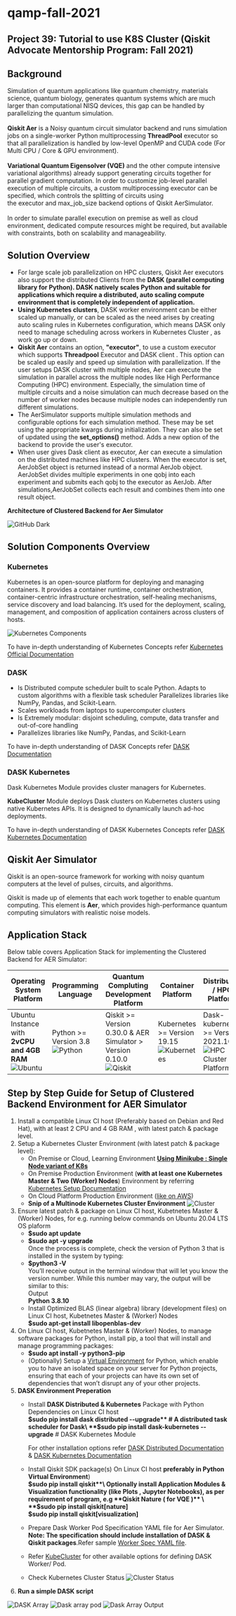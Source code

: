 # qamp-fall-2021
## Project 39: Tutorial to use K8S Cluster (Qiskit Advocate Mentorship Program: Fall 2021)

## Background
Simulation of quantum applications like quantum chemistry, materials science, quantum biology, generates quantum systems which are much larger than computational NISQ devices, this gap can be handled by parallelizing the quantum simulation. \
\
**Qiskit Aer** is a Noisy quantum circuit simulator backend and runs simulation jobs on a single-worker Python multiprocessing **ThreadPool** executor so that all parallelization is handled by low-level OpenMP and CUDA code (For Multi CPU / Core & GPU environment). \
\
**Variational Quantum Eigensolver (VQE)** and the other compute intensive variational algorithms) already support generating circuits together for parallel gradient computation. In order to customize job-level parallel execution of multiple circuits, a custom multiprocessing executor can be specified, which controls the splitting of circuits using the executor and max_job_size backend options of Qiskit AerSimulator. \
\
In order  to simulate parallel execution  on premise as well as cloud  environment, dedicated compute resources might be required, but available with constraints, both on scalability and manageability.

## Solution Overview 

- For large scale job parallelization on HPC clusters, Qiskit Aer executors also support the distributed Clients from the **DASK (parallel computing library for Python). DASK         natively scales Python and suitable for applications which require a distributed, auto scaling compute environment that is completely independent of application.**
- **Using Kubernetes  clusters**, DASK worker environment can be either scaled up manually, or can be scaled as the need arises by creating auto scaling rules in Kubernetes             configuration, which means DASK only need to manage scheduling across workers in Kubernetes Cluster , as work go up or down.
- **Qiskit Aer** contains an option, **"executor"**, to use a custom executor which supports **Threadpool** Executor and DASK client . This option can be scaled up easily and speed up simulation with parallelization. If the user setups DASK cluster with multiple nodes, Aer can execute the simulation in parallel across the multiple nodes like High Performance Computing (HPC) environment. Especially, the simulation time of multiple circuits and a noise simulation can much decrease based on the number of worker nodes because multiple nodes can independently run different simulations.
- The AerSimulator supports multiple simulation methods and configurable options for each simulation method. These may be set using the appropriate kwargs during initialization.     They can also be set of updated using the **set_options()** method. Adds a new option of the backend to provide the user's executor. 
- When user gives Dask client as executor, Aer can execute a simulation on the distributed machines like HPC clusters. When the executor is set, AerJobSet object is returned         instead of a normal AerJob object. AerJobSet divides multiple experiments in one qobj into each experiment and submits each qobj to the executor as AerJob. After       simulations,AerJobSet collects each result and combines them into one result object.

                                                       
**Architecture of Clustered Backend for Aer Simulator**
                                                                             
 ![GitHub Dark](https://github.com/iotaisolutions/qamp-fall-2021/blob/main/Images/Architecture%20of%20Clustered%20Backend%20for%20Aer%20Simulator.png#gh-light-mode-only)
 
## Solution Components Overview
### Kubernetes

Kubernetes is an open-source platform for deploying and managing containers. It provides a container runtime, container orchestration, container-centric infrastructure orchestration, self-healing mechanisms, service discovery and load balancing. It’s used for the deployment, scaling, management, and composition of application containers across clusters of hosts. 

![Kubernetes Components](https://d33wubrfki0l68.cloudfront.net/2475489eaf20163ec0f54ddc1d92aa8d4c87c96b/e7c81/images/docs/components-of-kubernetes.svg) 

To have in-depth understanding of Kubernetes Concepts refer [Kubernetes Official Documentation](https://kubernetes.io/docs/home/)

### DASK

- Is Distributed compute scheduler built to scale  Python. Adapts to custom algorithms with a flexible task scheduler
  Parallelizes libraries like NumPy, Pandas, and Scikit-Learn.
- Scales workloads from laptops to  supercomputer clusters 
- Is Extremely modular: disjoint scheduling,  compute, data transfer and out-of-core  handling
- Parallelizes libraries like NumPy, Pandas, and Scikit-Learn

To have in-depth understanding of DASK Concepts refer [DASK Documentation](https://docs.dask.org/en/stable/)

### DASK Kubernetes
Dask Kubernetes Module provides cluster managers for Kubernetes.

**KubeCluster** Module deploys Dask clusters on Kubernetes clusters using native Kubernetes APIs. It is designed to dynamically launch ad-hoc deployments.

To have in-depth understanding of DASK Kubernetes Concepts refer [DASK Kubernetes Documentation](https://kubernetes.dask.org/en/latest/kubecluster.html)

## Qiskit Aer Simulator 

Qiskit is an open-source framework for working with noisy quantum computers at the level of pulses, circuits, and algorithms.

Qiskit is made up of elements that each work together to enable quantum computing. This element is **Aer**, which provides high-performance quantum computing simulators with realistic noise models.

## Application Stack 
  Below table covers Application Stack for implementing the Clustered Backend for AER Simulator:

Operating System Platform| Programming Language| Quantum Compluting Development Platform | Container Platform | Distributed / HPC Platform| Coding Environment | Cloud Platform (Optional) 
------------ | -------------| -------------| -------------| -------------|-------------|-------------|
 Ubuntu Instance with **2vCPU and 4GB RAM** ![Ubuntu](https://thumbor.forbes.com/thumbor/fit-in/1200x0/filters%3Aformat%28jpg%29/https%3A%2F%2Fspecials-images.forbesimg.com%2Fimageserve%2F5ec418c2ac01e2000762cfdd%2F0x0.jpg )| Python >= Version 3.8![Python](https://miro.medium.com/max/1400/0*BjcKs4_BdpYCiybp.png)  |  Qiskit >= Version 0.30.0 & AER Simulator > Version 0.10.0  ![Qiskit](https://img.shields.io/badge/Qiskit%200.30-%236929C4.svg?style=for-the-badge&logo=Qiskit&logoColor=white)| Kubernetes >= Version 19.15 ![Kubernetes](https://www.pngitem.com/pimgs/m/3-31510_svg-kubernetes-logo-hd-png-download.png) | Dask-kubernetes >= Version 2021.10.0 ![HPC Cluster Platform](https://user-images.githubusercontent.com/68344826/143777777-1dc83d72-256f-4f60-b329-356167f037a1.png)| ![Jupyter Notebook](https://upload.wikimedia.org/wikipedia/commons/thumb/3/38/Jupyter_logo.svg/1200px-Jupyter_logo.svg.png) |![AWS Cloud](https://www.techrepublic.com/a/hub/i/r/2016/08/03/78fd9253-5cce-47e0-8961-77460e957405/thumbnail/770x578/30e06bd910bad09134f56e3ee490f4ef/icon-cloud-aws.png)
 
 ## Step by Step Guide for Setup of Clustered Backend Environment for AER Simulator
1. Install a compatible Linux CI host (Preferably based on Debian and Red Hat), with at least 2 CPU and 4 GB RAM , with latest patch & package level.  
2. Setup a Kubernetes Cluster Environment (with latest patch & package level):
    - On Premise or Cloud, Learning Environment [**Using Minikube : Single Node variant of K8s**](https://minikube.sigs.k8s.io/docs/start) 
    - On Premise Production Environment (**with at least one Kubernetes Master & Two (Worker) Nodes**) Environment by referring [Kubernetes Setup Documentation](https://kubernetes.io/docs/setup/) 
    - On Cloud Platform Production Environment ([like on AWS](https://zero-to-jupyterhub.readthedocs.io/en/latest/kubernetes/amazon/step-zero-aws.html)) 
    - **Snip of a Multinode Kubernetes Cluster Environment** ![Cluster](https://github.com/iotaisolutions/qamp-fall-2021/blob/main/Images/Kubernetes%20Cluster%20Snapshot.PNG) 
3. Ensure latest patch & package on Linux CI host, Kubetnetes Master & (Worker) Nodes, for e.g. running below commands on Ubuntu 20.04 LTS OS plaform 
    - **$sudo apt update**
    - **$sudo apt -y upgrade** \
   Once the process is complete, check the version of Python 3 that is installed in the system by typing:
   - **$python3 -V**\
     You’ll receive output in the terminal window that will let you know the version number. While this number may vary, the output will be similar to this:\
     Output\
     **Python 3.8.10**
   - Install Optimized BLAS (linear algebra) library (development files) on Linux CI host, Kubetnetes Master & (Worker) Nodes\
     **$sudo apt-get install libopenblas-dev** 
4. On Linux CI host, Kubetnetes Master & (Worker) Nodes, to manage software packages for Python, install pip, a tool that will install and manage programming packages:
   - **$sudo apt install -y python3-pip**
   - (Optionally) Setup a [Virtual Environment](https://packaging.python.org/guides/installing-using-pip-and-virtual-environments/) for Python, which enable you to have an isolated space on your server for Python projects, ensuring that each of your projects can have its own set of dependencies that won’t disrupt any of your other projects. 
5. **DASK Environment Preperation**
    - Install **DASK Distributed & Kubernetes** Package with Python Dependencies on Linux CI host\
       **$sudo pip install dask distributed --upgrade** # A distributed task scheduler for Dask\
       **$sudo pip install dask-kubernetes --upgrade**  # DASK Kubernetes Module 

       For other installation options refer [DASK Distributed Documentation](http://distributed.dask.org/en/stable/install.html) & [DASK Kubernetes Documentation](https://kubernetes.dask.org/en/latest/installing.html) 
    - Install Qiskit SDK package(s) 
      On Linux CI host **preferably in Python Virtual Environment**) \
      **$sudo pip install qiskit**\
      Optionally install Application Modules & Visualization functionality (like Plots , Jupyter Notebooks), as per requirement of program, e.g **Qiskit Nature ( for VQE )** \
      **$sudo pip install qiskit[nature]**\
      **$sudo pip install qiskit[visualization]**
    - Prepare Dask Worker Pod Specification YAML file for Aer Simulator.  **Note: The specification should include installation of DASK & Qiskit packages**.Refer sample [Worker Spec YAML file](https://github.com/iotaisolutions/qamp-fall-2021/blob/main/Sample%20Code/worker-spec.yml).
    - Refer [KubeCluster](https://kubernetes.dask.org/en/latest/kubecluster.html) for other available options for defining DASK Worker/ Pod. 
    - Check Kubernetes Cluster Status ![Cluster Status](https://github.com/iotaisolutions/qamp-fall-2021/blob/main/Images/Kubernetes%20Cluster%20Status.PNG)
6. **Run a simple DASK script** 

![DASK Array](https://github.com/iotaisolutions/qamp-fall-2021/blob/main/Images/Sample%20DASK%20Test%20Script.PNG) 
![Dask array pod](https://github.com/iotaisolutions/qamp-fall-2021/blob/main/Images/Sample%20DASK%20Test%20Script%20Spawn.PNG) 
![Dask Array Output](https://github.com/iotaisolutions/qamp-fall-2021/blob/main/Images/Sample%20DASK%20Test%20Script%20Output.PNG)
 
